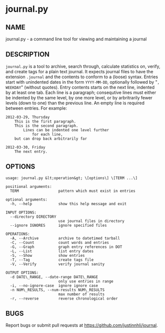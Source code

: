 journal.py
==========

NAME
----

journal.py - a command line tool for viewing and maintaining a journal

DESCRIPTION
-----------

`journal.py` is a tool to archive, search through, calculate statistics
on, verify, and create tags for a plain text journal. It expects journal
files to have the extension `.journal` and the contents to conform to a
(loose) syntax. Entries start with unindented dates in the form `YYYY-MM-DD`,
optionally followed by "`, WEEKDAY`" (without quotes).  Entry contents
starts on the next line, indented by at least one tab.  Each line is a
paragraph; consequtive lines must either be indented by the same level,
by one more level, or by arbritrarily fewer levels (down to one) than
the previous line. An empty line is required between entries.  For
example:

	2012-03-29, Thursday
		This is the first paragraph.
		This is the second paragraph.
			Lines can be indented one level further
				for each line,
		but can drop back arbitrarily far
	
	2012-03-30, Friday
		The next entry.

OPTIONS
-------

	usage: journal.py &lt;operation&gt; \[options\] \[TERM ...\]

	positional arguments:
	  TERM                  pattern which must exist in entries

	optional arguments:
	  -h, --help            show this help message and exit

	INPUT OPTIONS:
	  --directory DIRECTORY
							use journal files in directory
	  --ignore IGNORES      ignore specified files

	OPERATIONS:
	  -A, --Archive         archive to datetimed tarball
	  -C, --Count           count words and entries
	  -G, --Graph           graph entry references in DOT
	  -L, --List            list entry dates
	  -S, --Show            show entries
	  -T, --Tag             create tags file
	  -V, --Verify          verify journal sanity

	OUTPUT OPTIONS:
	  -d DATE\_RANGE, --date-range DATE\_RANGE
							only use entries in range
	  -i, --no-ignore-case  ignore ignore case
	  -n NUM\_RESULTS, --num-results NUM\_RESULTS
							max number of results
	  -r, --reverse         reverse chronological order

BUGS
----

Report bugs or submit pull requests at <https://github.com/justinnhli/journal>.
